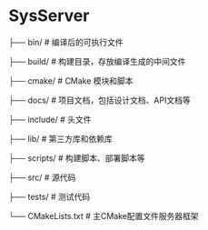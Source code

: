 # SysServer

├── bin/                  # 编译后的可执行文件

├── build/                # 构建目录，存放编译生成的中间文件

├── cmake/                # CMake 模块和脚本

├── docs/                 # 项目文档，包括设计文档、API文档等

├── include/              # 头文件

├── lib/                  # 第三方库和依赖库

├── scripts/              # 构建脚本、部署脚本等

├── src/                  # 源代码

├── tests/                # 测试代码

└── CMakeLists.txt        # 主CMake配置文件服务器框架
